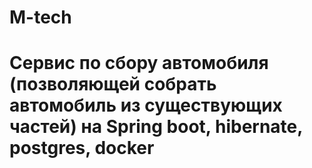 # M-tech
# Сервис по сбору автомобиля (позволяющей собрать автомобиль из существующих частей) на Spring boot, hibernate, postgres, docker
